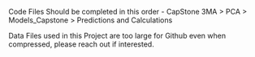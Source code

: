 Code Files Should be completed in this order - 
CapStone 3MA > PCA > Models_Capstone > Predictions and Calculations

Data Files used in this Project are too large for Github even when compressed, please reach out if interested. 
